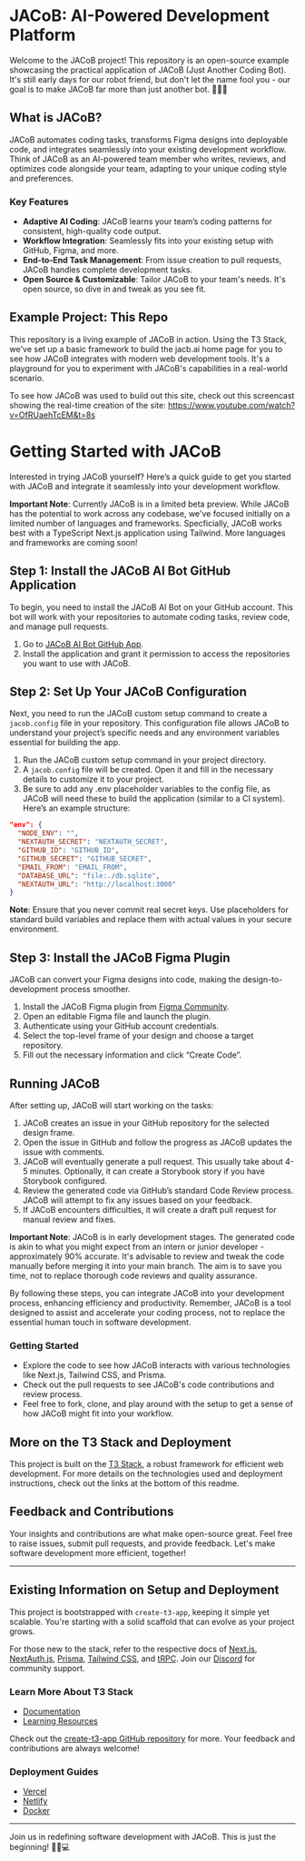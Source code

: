 # JACoB: AI-Powered Development Platform

Welcome to the JACoB project! This repository is an open-source example showcasing the practical application of JACoB (Just Another Coding Bot). It's still early days for our robot friend, but don't let the name fool you - our goal is to make JACoB far more than just another bot. 🦾🦾🦾

## What is JACoB?

JACoB automates coding tasks, transforms Figma designs into deployable code, and integrates seamlessly into your existing development workflow. Think of JACoB as an AI-powered team member who writes, reviews, and optimizes code alongside your team, adapting to your unique coding style and preferences.

### Key Features
- **Adaptive AI Coding**: JACoB learns your team’s coding patterns for consistent, high-quality code output.
- **Workflow Integration**: Seamlessly fits into your existing setup with GitHub, Figma, and more.
- **End-to-End Task Management**: From issue creation to pull requests, JACoB handles complete development tasks.
- **Open Source & Customizable**: Tailor JACoB to your team's needs. It's open source, so dive in and tweak as you see fit.

## Example Project: This Repo

This repository is a living example of JACoB in action. Using the T3 Stack, we've set up a basic framework to build the jacb.ai home page for you to see how JACoB integrates with modern web development tools. It's a playground for you to experiment with JACoB's capabilities in a real-world scenario. 

To see how JACoB was used to build out this site, check out this screencast showing the real-time creation of the site: https://www.youtube.com/watch?v=OfRUaehTcEM&t=8s

# Getting Started with JACoB

Interested in trying JACoB yourself? Here’s a quick guide to get you started with JACoB and integrate it seamlessly into your development workflow. 

**Important Note**: Currently JACoB is in a limited beta preview. While JACoB has the potential to work across any codebase, we've focused initially on a limited number of languages and frameworks. Specficially, JACoB works best with a TypeScript Next.js application using Tailwind. More languages and frameworks are coming soon!

## Step 1: Install the JACoB AI Bot GitHub Application

To begin, you need to install the JACoB AI Bot on your GitHub account. This bot will work with your repositories to automate coding tasks, review code, and manage pull requests.

1. Go to [JACoB AI Bot GitHub App](https://github.com/apps/jacob-ai-bot).
2. Install the application and grant it permission to access the repositories you want to use with JACoB.

## Step 2: Set Up Your JACoB Configuration

Next, you need to run the JACoB custom setup command to create a `jacob.config` file in your repository. This configuration file allows JACoB to understand your project’s specific needs and any environment variables essential for building the app. 

1. Run the JACoB custom setup command in your project directory.
2. A `jacob.config` file will be created. Open it and fill in the necessary details to customize it to your project.
3. Be sure to add any .env placeholder variables to the config file, as JACoB will need these to build the application (similar to a CI system). Here’s an example structure:

```json
"env": {
  "NODE_ENV": "",
  "NEXTAUTH_SECRET": "NEXTAUTH_SECRET",
  "GITHUB_ID": "GITHUB_ID",
  "GITHUB_SECRET": "GITHUB_SECRET",
  "EMAIL_FROM": "EMAIL_FROM",
  "DATABASE_URL": "file:./db.sqlite",
  "NEXTAUTH_URL": "http://localhost:3000"
}
```

**Note**: Ensure that you never commit real secret keys. Use placeholders for standard build variables and replace them with actual values in your secure environment.

## Step 3: Install the JACoB Figma Plugin

JACoB can convert your Figma designs into code, making the design-to-development process smoother.

1. Install the JACoB Figma plugin from [Figma Community](https://www.figma.com/community/plugin/1326684504185921461/jacob-ai-codegen-connector).
2. Open an editable Figma file and launch the plugin.
3. Authenticate using your GitHub account credentials.
4. Select the top-level frame of your design and choose a target repository.
5. Fill out the necessary information and click “Create Code”.

## Running JACoB

After setting up, JACoB will start working on the tasks:

1. JACoB creates an issue in your GitHub repository for the selected design frame.
2. Open the issue in GitHub and follow the progress as JACoB updates the issue with comments.
3. JACoB will eventually generate a pull request. This usually take about 4-5 minutes. Optionally, it can create a Storybook story if you have Storybook configured.
4. Review the generated code via GitHub’s standard Code Review process. JACoB will attempt to fix any issues based on your feedback.
5. If JACoB encounters difficulties, it will create a draft pull request for manual review and fixes.

**Important Note**: JACoB is in early development stages. The generated code is akin to what you might expect from an intern or junior developer - approximately 90% accurate. It's advisable to review and tweak the code manually before merging it into your main branch. The aim is to save you time, not to replace thorough code reviews and quality assurance.

By following these steps, you can integrate JACoB into your development process, enhancing efficiency and productivity. Remember, JACoB is a tool designed to assist and accelerate your coding process, not to replace the essential human touch in software development.

### Getting Started
- Explore the code to see how JACoB interacts with various technologies like Next.js, Tailwind CSS, and Prisma.
- Check out the pull requests to see JACoB's code contributions and review process.
- Feel free to fork, clone, and play around with the setup to get a sense of how JACoB might fit into your workflow.

## More on the T3 Stack and Deployment

This project is built on the [T3 Stack](https://create.t3.gg/), a robust framework for efficient web development. For more details on the technologies used and deployment instructions, check out the links at the bottom of this readme.

## Feedback and Contributions

Your insights and contributions are what make open-source great. Feel free to raise issues, submit pull requests, and provide feedback. Let's make software development more efficient, together!

---

## Existing Information on Setup and Deployment

This project is bootstrapped with `create-t3-app`, keeping it simple yet scalable. You're starting with a solid scaffold that can evolve as your project grows.

For those new to the stack, refer to the respective docs of [Next.js](https://nextjs.org), [NextAuth.js](https://next-auth.js.org), [Prisma](https://prisma.io), [Tailwind CSS](https://tailwindcss.com), and [tRPC](https://trpc.io). Join our [Discord](https://t3.gg/discord) for community support.

### Learn More About T3 Stack
- [Documentation](https://create.t3.gg/)
- [Learning Resources](https://create.t3.gg/en/faq#what-learning-resources-are-currently-available)

Check out the [create-t3-app GitHub repository](https://github.com/t3-oss/create-t3-app) for more. Your feedback and contributions are always welcome!

### Deployment Guides
- [Vercel](https://create.t3.gg/en/deployment/vercel)
- [Netlify](https://create.t3.gg/en/deployment/netlify)
- [Docker](https://create.t3.gg/en/deployment/docker)

---

Join us in redefining software development with JACoB. This is just the beginning! 🚀🤖💻
